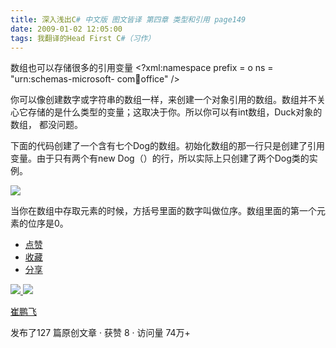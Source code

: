 ```yaml
---
title: 深入浅出C# 中文版 图文皆译 第四章 类型和引用 page149
date: 2009-01-02 12:05:00
tags: 我翻译的Head First C#（习作）
---
```

数组也可以存储很多的引用变量  <?xml:namespace prefix = o ns = "urn:schemas-microsoft-
com:office:office" />

你可以像创建数字或字符串的数组一样，来创建一个对象引用的数组。数组并不关心它存储的是什么类型的变量；这取决于你。所以你可以有int数组，Duck对象的数组，
都没问题。

下面的代码创建了一个含有七个Dog的数组。初始化数组的那一行只是创建了引用变量。由于只有两个有new Dog（）的行，所以实际上只创建了两个Dog类的实例。

![](https://p-blog.csdn.net/images/p_blog_csdn_net/cuipengfei1/EntryImages/20090102/%E6%88%AA%E5%9B%BE00.jpg)

当你在数组中存取元素的时候，方括号里面的数字叫做位序。数组里面的第一个元素的位序是0。

  * [ 点赞  ](javascript:;)
  * [ 收藏  ](javascript:;)
  * [ 分享 ](javascript:;)

[ ![](https://profile.csdnimg.cn/5/2/5/3_cuipengfei1)
![](https://g.csdnimg.cn/static/user-reg-year/1x/11.png)
](https://blog.csdn.net/cuipengfei1)

[ 崔鹏飞 ](https://blog.csdn.net/cuipengfei1)

发布了127 篇原创文章  ·  获赞 8  ·  访问量 74万+

